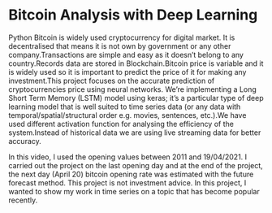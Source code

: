 # Bitcoin Analysis with Deep Learning
Python  Bitcoin is widely used cryptocurrency for digital market. It is decentralised that means it is not own by government or any other company.Transactions are simple and easy as it doesn’t belong to any country.Records data are stored in Blockchain.Bitcoin price is variable and it is widely used so it is important to predict the price of it for making any investment.This project focuses on the accurate prediction of cryptocurrencies price using neural networks. We’re implementing a Long Short Term Memory (LSTM) model using keras; it’s a particular type of deep learning model that is well suited to time series data (or any data with temporal/spatial/structural order e.g. movies, sentences, etc.).We have used different activation function for analysing the efficiency of the system.Instead of historical data we are using live streaming data for better accuracy.

In this video, I used the opening values between 2011 and 19/04/2021. I carried out the project on the last opening day and at the end of the project, the next day (April 20) bitcoin opening rate was estimated with the future forecast method. This project is not investment advice. In this project, I wanted to show my work in time series on a topic that has become popular recently.
